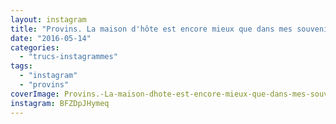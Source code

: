 ```yaml
---
layout: instagram
title: "Provins. La maison d'hôte est encore mieux que dans mes souvenirs :)"
date: "2016-05-14"
categories: 
  - "trucs-instagrammes"
tags: 
  - "instagram"
  - "provins"
coverImage: Provins.-La-maison-dhote-est-encore-mieux-que-dans-mes-souvenirs.jpg
instagram: BFZDpJHymeq
---
```

